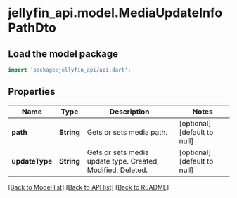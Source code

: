 # jellyfin_api.model.MediaUpdateInfoPathDto

## Load the model package
```dart
import 'package:jellyfin_api/api.dart';
```

## Properties
Name | Type | Description | Notes
------------ | ------------- | ------------- | -------------
**path** | **String** | Gets or sets media path. | [optional] [default to null]
**updateType** | **String** | Gets or sets media update type.  Created, Modified, Deleted. | [optional] [default to null]

[[Back to Model list]](../README.md#documentation-for-models) [[Back to API list]](../README.md#documentation-for-api-endpoints) [[Back to README]](../README.md)


